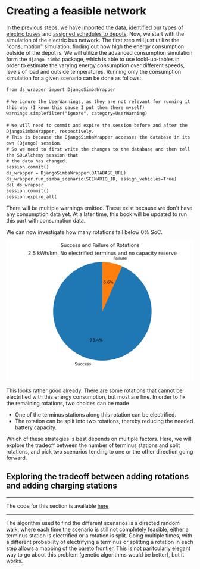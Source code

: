 # Creating a feasible network

In the previous steps, we have [imported the data](20_import.md), [identified our types of electric buses](31_fixing_data.md) and [assigned schedules to depots](32_eflips_opt.md). Now, we start with the simulation of the electric bus network. The first step will just utilize the "consumption" simulation, finding out how high the energy consumption outside of the depot is. We will utilize the advanced consumption simulation form the `django-simba` package, which is able to use lookl-up-tables in order to estimate the varying energy consumption over different speeds, levels of load and outside temperatures. Running only the consumption simulation for a given scenario can be done as follows:

```
from ds_wrapper import DjangoSimbaWrapper

# We ignore the UserWarnings, as they are not relevant for running it this way (I know this cause I put them there myself)
warnings.simplefilter("ignore", category=UserWarning)

# We will need to commit and expire the session before and after the DjangoSimbaWrapper, respectively.
# This is because the DjangoSimbaWrapper accesses the database in its own (Django) session.
# So we need to first write the changes to the database and then tell the SQLAlchemy session that
# the data has changed.
session.commit()
ds_wrapper = DjangoSimbaWrapper(DATABASE_URL)
ds_wrapper.run_simba_scenario(SCENARIO_ID, assign_vehicles=True)
del ds_wrapper
session.commit()
session.expire_all(
```

There will be multiple warnings emitted. These exist because we don't have any consumption data yet. At a later time, this book will be updated to run this part with consumption data.

We can now investigate how many rotations fall below 0% SoC.

![Rotations below 0% SoC](media/rotation_success_failure_2_5_no_reserve_no_electrified_terminus.svg)

This looks rather good already. There are some rotations that cannot be electrified with this energy consumption, but most are fine. In order to fix the remaining rotations, two choices can be made

- One of the terminus stations along this rotation can be electrified.
- The rotation can be split into two rotations, thereby reducing the needed battery capacity.

Which of these strategies is best depends on multiple factors. Here, we will explore the tradeoff between the number of terminus stations and split rotations, and pick two scenarios tending to one or the other direction going forward.

## Exploring the tradeoff between adding rotations and adding charging stations

---

The code for this section is  available [here](https://github.com/mpm-tu-berlin/eflips-book/blob/main/61_rotation_optimization.py)

---

The algorithm used to find the different scenarios is a directed random walk, where each time the scenario is still not completely feasible, either a terminus station is electrified or a rotation is split. Going multiple times, with a different probability of electrifying a terminus or splitting a rotation in each step allows a mapping of the pareto frontier. This is not paritcularly elegant way to go about this problem (genetic algorithms would be better), but it works.